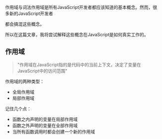 作用域与词法作用域是所有JavaScript开发者都应该知道的基本概念。然而，很多新的JavaScript开发者

都会搞混这些概念。

所以在这篇文章，我将尝试解释这些概念在JavaScript是如何真实工作的。



## 作用域

> "作用域在JavaScript指的是代码中的当前上下文，决定了变量在JavaScript中的访问范围"

作用域的两种类型：

* 全局作用域
* 局部作用域

记住几个点：

* 函数之内声明的变量在局部作用域
* 函数之外声明的变量在全部作用域
* 当所有函数调用时都会创建一个新的作用域















